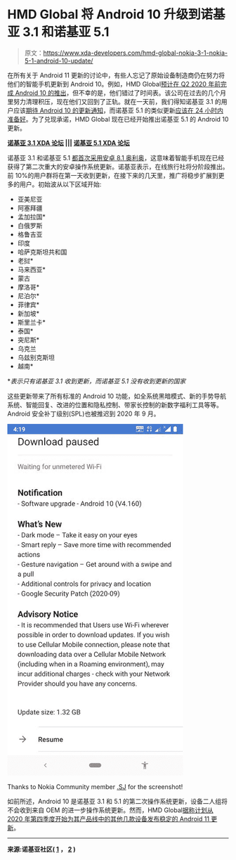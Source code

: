 # HMD Global 将 Android 10 升级到诺基亚 3.1 和诺基亚 5.1

> 原文：<https://www.xda-developers.com/hmd-global-nokia-3-1-nokia-5-1-android-10-update/>

在所有关于 Android 11 更新的讨论中，有些人忘记了原始设备制造商仍在努力将他们的智能手机更新到 Android 10。例如，HMD Global[预计在 Q2 2020 年前完成 Android 10 的推出](https://www.xda-developers.com/hmd-global-nokia-android-10-roadmap/)，但不幸的是，他们错过了时间表。该公司在过去的几个月里努力清理积压，现在他们又回到了正轨。就在一天前，我们得知诺基亚 3.1 的用户应该[期待 Android 10 的更新通知](https://twitter.com/sarvikas/status/1313839144422891520)，而诺基亚 5.1 的类似更新[应该在 24 小时内准备好](https://twitter.com/sarvikas/status/1313850560311816199)。为了兑现承诺，HMD Global 现在已经开始推出诺基亚 5.1 的 Android 10 更新。

**[诺基亚 3.1 XDA 论坛](https://forum.xda-developers.com/nokia-3-1) ||| [诺基亚 5.1 XDA 论坛](https://forum.xda-developers.com/nokia-5-1)**

诺基亚 3.1 和诺基亚 5.1 [都首次采用安卓 8.1 奥利奥](https://www.xda-developers.com/nokia-5-1-nokia-3-1-nokia-2-1-announced/)，这意味着智能手机现在已经获得了第二次重大的安卓操作系统更新。诺基亚表示，在线旅行社将分阶段推出。前 10%的用户群将在第一天收到更新，在接下来的几天里，推广将稳步扩展到更多的用户。初始波从以下区域开始:

*   亚美尼亚
*   阿塞拜疆
*   孟加拉国*
*   白俄罗斯
*   格鲁吉亚
*   印度
*   哈萨克斯坦共和国
*   老挝*
*   马来西亚*
*   蒙古
*   摩洛哥*
*   尼泊尔*
*   菲律宾*
*   新加坡*
*   斯里兰卡*
*   泰国*
*   突尼斯*
*   乌克兰
*   乌兹别克斯坦
*   越南*

**表示只有诺基亚 3.1 收到更新，而诺基亚 5.1 没有收到更新的国家*

这些更新带来了所有标准的 Android 10 功能，如全系统黑暗模式、新的手势导航系统、智能回复、改进的位置和隐私控制、带家长控制的新数字福利工具等等。Android 安全补丁级别(SPL)也被推迟到 2020 年 9 月。

 <picture>![nokia_5.1_android_10_ota](img/d917b52ca3d62fdd7af5f2ddfd4b1dc5.png)</picture> 

Thanks to Nokia Community member [.SJ](https://community.phones.nokia.com/profile/.SJ) for the screenshot!

如前所述，Android 10 是诺基亚 3.1 和 5.1 的第二次操作系统更新，设备二人组将不会收到来自 OEM 的进一步操作系统更新。然而，HMD Global[据称计划从 2020 年第四季度开始为其产品线中的其他几款设备发布稳定的 Android 11 更新](https://www.xda-developers.com/hmd-global-nokia-android-11-update-schedule/)。

* * *

**来源:诺基亚社区( [1](https://community.phones.nokia.com/discussion/61020/android-10-on-nokia-3-1) ， [2](https://community.phones.nokia.com/discussion/61027/android-10-on-nokia-5-1) )**